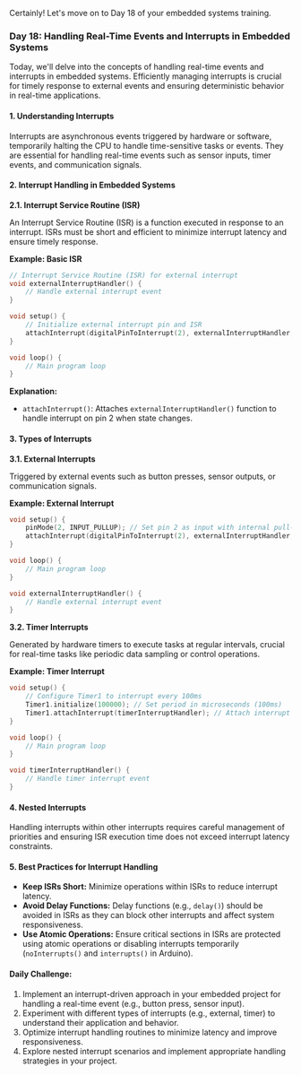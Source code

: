 Certainly! Let's move on to Day 18 of your embedded systems training.

### Day 18: Handling Real-Time Events and Interrupts in Embedded Systems

Today, we'll delve into the concepts of handling real-time events and interrupts in embedded systems. Efficiently managing interrupts is crucial for timely response to external events and ensuring deterministic behavior in real-time applications.

#### 1. Understanding Interrupts

Interrupts are asynchronous events triggered by hardware or software, temporarily halting the CPU to handle time-sensitive tasks or events. They are essential for handling real-time events such as sensor inputs, timer events, and communication signals.

#### 2. Interrupt Handling in Embedded Systems

**2.1. Interrupt Service Routine (ISR)**

An Interrupt Service Routine (ISR) is a function executed in response to an interrupt. ISRs must be short and efficient to minimize interrupt latency and ensure timely response.

**Example: Basic ISR**

```cpp
// Interrupt Service Routine (ISR) for external interrupt
void externalInterruptHandler() {
    // Handle external interrupt event
}

void setup() {
    // Initialize external interrupt pin and ISR
    attachInterrupt(digitalPinToInterrupt(2), externalInterruptHandler, CHANGE);
}

void loop() {
    // Main program loop
}
```

**Explanation:**
- `attachInterrupt()`: Attaches `externalInterruptHandler()` function to handle interrupt on pin 2 when state changes.

#### 3. Types of Interrupts

**3.1. External Interrupts**

Triggered by external events such as button presses, sensor outputs, or communication signals.

**Example: External Interrupt**

```cpp
void setup() {
    pinMode(2, INPUT_PULLUP); // Set pin 2 as input with internal pull-up resistor
    attachInterrupt(digitalPinToInterrupt(2), externalInterruptHandler, FALLING);
}

void loop() {
    // Main program loop
}

void externalInterruptHandler() {
    // Handle external interrupt event
}
```

**3.2. Timer Interrupts**

Generated by hardware timers to execute tasks at regular intervals, crucial for real-time tasks like periodic data sampling or control operations.

**Example: Timer Interrupt**

```cpp
void setup() {
    // Configure Timer1 to interrupt every 100ms
    Timer1.initialize(100000); // Set period in microseconds (100ms)
    Timer1.attachInterrupt(timerInterruptHandler); // Attach interrupt handler
}

void loop() {
    // Main program loop
}

void timerInterruptHandler() {
    // Handle timer interrupt event
}
```

#### 4. Nested Interrupts

Handling interrupts within other interrupts requires careful management of priorities and ensuring ISR execution time does not exceed interrupt latency constraints.

#### 5. Best Practices for Interrupt Handling

- **Keep ISRs Short:** Minimize operations within ISRs to reduce interrupt latency.
- **Avoid Delay Functions:** Delay functions (e.g., `delay()`) should be avoided in ISRs as they can block other interrupts and affect system responsiveness.
- **Use Atomic Operations:** Ensure critical sections in ISRs are protected using atomic operations or disabling interrupts temporarily (`noInterrupts()` and `interrupts()` in Arduino).

#### Daily Challenge:
1. Implement an interrupt-driven approach in your embedded project for handling a real-time event (e.g., button press, sensor input).
2. Experiment with different types of interrupts (e.g., external, timer) to understand their application and behavior.
3. Optimize interrupt handling routines to minimize latency and improve responsiveness.
4. Explore nested interrupt scenarios and implement appropriate handling strategies in your project.

